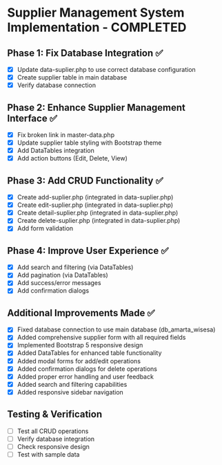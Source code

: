 # Supplier Management System Implementation - COMPLETED

## Phase 1: Fix Database Integration ✅
- [x] Update data-suplier.php to use correct database configuration
- [x] Create supplier table in main database
- [x] Verify database connection

## Phase 2: Enhance Supplier Management Interface ✅
- [x] Fix broken link in master-data.php
- [x] Update supplier table styling with Bootstrap theme
- [x] Add DataTables integration
- [x] Add action buttons (Edit, Delete, View)

## Phase 3: Add CRUD Functionality ✅
- [x] Create add-suplier.php (integrated in data-suplier.php)
- [x] Create edit-suplier.php (integrated in data-suplier.php)
- [x] Create detail-suplier.php (integrated in data-suplier.php)
- [x] Create delete-suplier.php (integrated in data-suplier.php)
- [x] Add form validation

## Phase 4: Improve User Experience ✅
- [x] Add search and filtering (via DataTables)
- [x] Add pagination (via DataTables)
- [x] Add success/error messages
- [x] Add confirmation dialogs

## Additional Improvements Made ✅
- [x] Fixed database connection to use main database (db_amarta_wisesa)
- [x] Added comprehensive supplier form with all required fields
- [x] Implemented Bootstrap 5 responsive design
- [x] Added DataTables for enhanced table functionality
- [x] Added modal forms for add/edit operations
- [x] Added confirmation dialogs for delete operations
- [x] Added proper error handling and user feedback
- [x] Added search and filtering capabilities
- [x] Added responsive sidebar navigation

## Testing & Verification
- [ ] Test all CRUD operations
- [ ] Verify database integration
- [ ] Check responsive design
- [ ] Test with sample data

